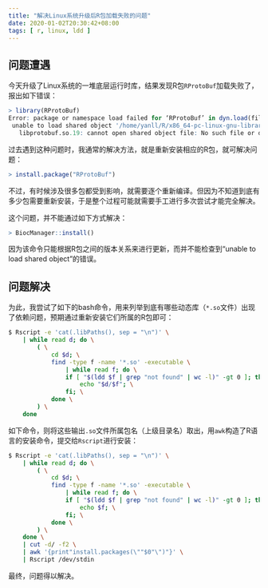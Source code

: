 ```yaml
---
title: "解决Linux系统升级后R包加载失败的问题"
date: 2020-01-02T20:30:42+08:00
tags: [ r, linux, ldd ]
---
```


## 问题遭遇

今天升级了Linux系统的一堆底层运行时库，结果发现R包`RProtoBuf`加载失败了，报出如下错误：

```r
> library(RProtoBuf)
Error: package or namespace load failed for ‘RProtoBuf’ in dyn.load(file, DLLpath = DLLpath, ...):
 unable to load shared object '/home/yanll/R/x86_64-pc-linux-gnu-library/3.6/RProtoBuf/libs/RProtoBuf.so':
   libprotobuf.so.19: cannot open shared object file: No such file or directory
```

过去遇到这种问题时，我通常的解决方法，就是重新安装相应的R包，就可解决问题：

```r
> install.package("RProtoBuf")
```

不过，有时候涉及很多包都受到影响，就需要逐个重新编译。但因为不知道到底有多少包需要重新安装，于是整个过程可能就需要手工进行多次尝试才能完全解决。

这个问题，并不能通过如下方式解决：

```r
> BiocManager::install()
```

因为该命令只能根据R包之间的版本关系来进行更新，而并不能检查到“unable to load shared object”的错误。

## 问题解决

为此，我尝试了如下的bash命令，用来列举到底有哪些动态库（`*.so`文件）出现了依赖问题，预期通过重新安装它们所属的R包即可：

```sh
$ Rscript -e 'cat(.libPaths(), sep = "\n")' \
    | while read d; do \
        ( \
            cd $d; \
            find -type f -name '*.so' -executable \
                | while read f; do \
                if [ "$(ldd $f | grep "not found" | wc -l)" -gt 0 ]; then \
                    echo "$d/$f"; \
                fi; \
            done \
        ) \
    done
```

如下命令，则将这些输出`.so`文件所属包名（上级目录名）取出，用`awk`构造了R语言的安装命令，提交给`Rscript`进行安装：

```sh
$ Rscript -e 'cat(.libPaths(), sep = "\n")' \
    | while read d; do \
        ( \
            cd $d; \
            find -type f -name '*.so' -executable \
                | while read f; do \
                if [ "$(ldd $f | grep "not found" | wc -l)" -gt 0 ]; then \
                    echo $f; \
                fi; \
            done \
        ) \
    done \
    | cut -d/ -f2 \
    | awk '{print"install.packages(\""$0"\")"}' \
    | Rscript /dev/stdin
```

最终，问题得以解决。
